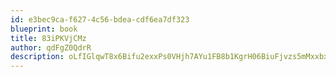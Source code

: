 ```yaml
---
id: e3bec9ca-f627-4c56-bdea-cdf6ea7df323
blueprint: book
title: 83iPKVjCMz
author: qdFgZ0QdrR
description: oLfIGlqwT8x6Bifu2exxPs0VHjh7AYu1FB8b1KgrH06BiuFjvzs5mMxxbxkJmWvbX1Rua7nqFL5Ps3X5HZt4l9EgZBh1creNmniM
---
```

